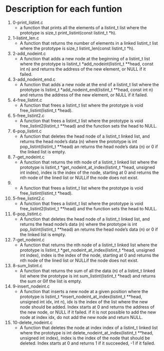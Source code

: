 # Description for each funtion
1. 0-print_listint.c
   * a function that prints all the elements of a listint_t list where the prototype is size_t print_listint(const listint_t *h).
2. 1-listint_len.c
   * A function that returns the number of elements in a linked listint_t list where the prototype is size_t listint_len(const listint_t *h).
3. 2-add_nodeint.c
   * A function that adds a new node at the beginning of a listint_t list where the prototype is listint_t *add_nodeint(listint_t **head, const int n) and returns the address of the new element, or NULL if it failed.
4. 3-add_nodeint_end.c
   * A function that adds a new node at the end of a listint_t list where the prototype is listint_t *add_nodeint_end(listint_t **head, const int n) and returns the address of the new element, or NULL if it failed.
5. 4-free_listint.c
   * A function that frees a listint_t list where the prototype is void free_listint(listint_t *head).
6. 5-free_listint2.c
   * A function that frees a listint_t list where the prototype is void free_listint2(listint_t **head) and the function sets the head to NULL.
7. 6-pop_listint.c 
   * A function that deletes the head node of a listint_t linked list, and returns the head node’s data (n) where the prototype is int pop_listint(listint_t **head) an returns the head node’s data (n) or 0 if the linked list is empty.
8. 7-get_nodeint.c
   * A function that returns the nth node of a listint_t linked list where the prototype is listint_t *get_nodeint_at_index(listint_t *head, unsigned int index), index is the index of the node, starting at 0 and returns the nth node of the lined list or NULLif the node does not exist.
9. 
   * A function that frees a listint_t list where the prototype is void free_listint(listint_t *head).
6. 5-free_listint2.c
   * A function that frees a listint_t list where the prototype is void free_listint2(listint_t **head) and the function sets the head to NULL.
7. 6-pop_listint.c
   * A function that deletes the head node of a listint_t linked list, and returns the head node’s data (n) where the prototype is int pop_listint(listint_t **head) an returns the head node’s data (n) or 0 if the linked list is empty.
8. 7-get_nodeint.c
   * A function that returns the nth node of a listint_t linked list where the prototype is listint_t *get_nodeint_at_index(listint_t *head, unsigned int index), index is the index of the node, starting at 0 and returns the nth node of the lined list or NULLif the node does not exist.
9. 8-sum_listint.c
   * A function that returns the sum of all the data (n) of a listint_t linked list where the prototype is int sum_listint(listint_t *head) and returns the sum or 0if the list is empty.
10. 9-insert_nodeint.c
    * A function that inserts a new node at a given position where the prototype is listint_t *insert_nodeint_at_index(listint_t **head, unsigned int idx, int n), idx is the index of the list where the new node should be added. Index starts at 0 and returns the address of the new node, or NULL if it failed. if it is not possible to add the new node at index idx, do not add the new node and return NULL.
11. 10-delete_nodeint.c
    * A function that deletes the node at index index of a listint_t linked list where the prototype is int delete_nodeint_at_index(listint_t **head, unsigned int index), index is the index of the node that should be deleted. Index starts at 0 and returns 1 if it succeeded, -1 if it failed.


